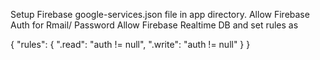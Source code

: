 Setup Firebase google-services.json file in app directory.
Allow Firebase Auth for Rmail/ Password
Allow Firebase Realtime DB and set rules as 

{
  "rules": {
    ".read": "auth != null",
    ".write": "auth != null"
  }
}
